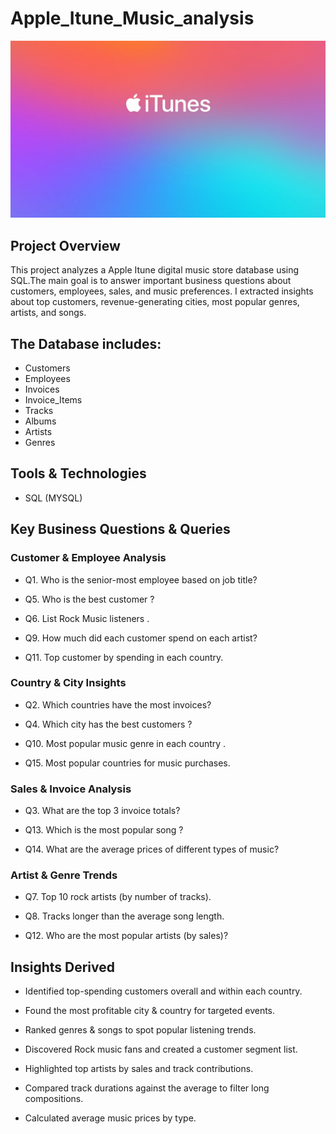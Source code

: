 # Apple_Itune_Music_analysis

![image](https://github.com/jyoti7770/apple_itune_music_analysis/blob/main/itune%20img.jpeg)

## Project Overview
This project analyzes a Apple Itune digital music store database using SQL.The main goal is to answer important business questions about customers, employees, sales, and music preferences. I extracted insights about top customers, revenue-generating cities, most popular genres, artists, and songs.

## The Database includes:
-  Customers
-  Employees
-  Invoices
-  Invoice_Items
-  Tracks
-  Albums
-  Artists
-  Genres

## Tools & Technologies
- SQL (MYSQL)
## Key Business Questions & Queries
### Customer & Employee Analysis
- Q1. Who is the senior-most employee based on job title?

- Q5. Who is the best customer ?

- Q6. List Rock Music listeners .

- Q9. How much did each customer spend on each artist?

- Q11. Top customer by spending in each country.

### Country & City Insights

- Q2. Which countries have the most invoices?

- Q4. Which city has the best customers ?

- Q10. Most popular music genre in each country .

- Q15. Most popular countries for music purchases.

### Sales & Invoice Analysis
- Q3. What are the top 3 invoice totals?

- Q13. Which is the most popular song ?

- Q14. What are the average prices of different types of music?

### Artist & Genre Trends
- Q7. Top 10 rock artists (by number of tracks).

- Q8. Tracks longer than the average song length.

- Q12. Who are the most popular artists (by sales)?

## Insights Derived
- Identified top-spending customers overall and within each country.

- Found the most profitable city & country for targeted events.

- Ranked genres & songs to spot popular listening trends.

- Discovered Rock music fans and created a customer segment list.

- Highlighted top artists by sales and track contributions.

- Compared track durations against the average to filter long compositions.

- Calculated average music prices by type.
  
